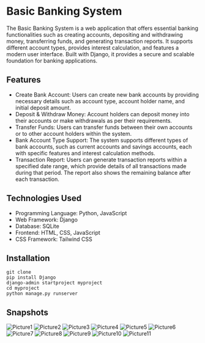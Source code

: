 # Basic Banking System
The Basic Banking System is a web application that offers essential banking functionalities such as creating accounts, depositing and withdrawing money, transferring funds, and generating transaction reports. It supports different account types, provides interest calculation, and features a modern user interface. Built with Django, it provides a secure and scalable foundation for banking applications.

## Features
- Create Bank Account: Users can create new bank accounts by providing necessary details such as account type, account holder name, and initial deposit amount.
- Deposit & Withdraw Money: Account holders can deposit money into their accounts or make withdrawals as per their requirements.
- Transfer Funds: Users can transfer funds between their own accounts or to other account holders within the system.
- Bank Account Type Support: The system supports different types of bank accounts, such as current accounts and savings accounts, each with specific features and interest calculation methods.
- Transaction Report: Users can generate transaction reports within a specified date range, which provide details of all transactions made during that period. The report also shows the remaining balance after each transaction.

## Technologies Used
- Programming Language: Python, JavaScript
- Web Framework: Django
- Database: SQLite
- Frontend: HTML, CSS, JavaScript
- CSS Framework: Tailwind CSS

## Installation
```
git clone
pip install Django
django-admin startproject myproject
cd myproject
python manage.py runserver
```
## Snapshots
![Picture1](https://github.com/shivamchaudhary-r/bestbank-django/assets/79602168/7d42c915-a907-4d6c-b3a0-459e8dbabbc1)
![Picture2](https://github.com/shivamchaudhary-r/bestbank-django/assets/79602168/74ab6664-3428-4038-b3fa-9c25c04d0dc4)
![Picture3](https://github.com/shivamchaudhary-r/bestbank-django/assets/79602168/bd1bdb9b-2e91-4794-8785-ba6636c4860d)
![Picture4](https://github.com/shivamchaudhary-r/bestbank-django/assets/79602168/09ebe9d9-62fb-4d81-8367-be743596241d)
![Picture5](https://github.com/shivamchaudhary-r/bestbank-django/assets/79602168/ac523855-093a-4442-ad56-912cc78bc6bd)
![Picture6](https://github.com/shivamchaudhary-r/bestbank-django/assets/79602168/92bd5849-5fda-48aa-ab0e-b09f0e7612ec)
![Picture7](https://github.com/shivamchaudhary-r/bestbank-django/assets/79602168/5cb268f9-0483-4199-90e6-b4d1783d993f)
![Picture8](https://github.com/shivamchaudhary-r/bestbank-django/assets/79602168/b1b58e0d-9a16-4aca-9d98-d3dc3c49a984)
![Picture9](https://github.com/shivamchaudhary-r/bestbank-django/assets/79602168/1fadaf87-28e5-439e-a189-55d27e0f48c4)
![Picture10](https://github.com/shivamchaudhary-r/bestbank-django/assets/79602168/a752c784-4e71-4508-a157-6b7a45915f83)
![Picture11](https://github.com/shivamchaudhary-r/bestbank-django/assets/79602168/dff946b3-f6d3-4abc-91a1-9bb21c2267e0)
